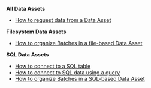 **All Data Assets**

- [How to request data from a Data Asset](/docs/guides/connecting_to_your_data/fluent/batch_requests/how_to_request_data_from_a_data_asset)

**Filesystem Data Assets**

- [How to organize Batches in a file-based Data Asset](/docs/guides/connecting_to_your_data/fluent/data_assets/how_to_organize_batches_in_a_file_based_data_asset)

**SQL Data Assets**

- [How to connect to a SQL table](/docs/guides/connecting_to_your_data/fluent/database/sql_data_assets)
- [How to connect to SQL data using a query](/docs/guides/connecting_to_your_data/fluent/database/how_to_connect_to_sql_data_using_a_query)
- [How to organize Batches in a SQL-based Data Asset](/docs/guides/connecting_to_your_data/fluent/data_assets/how_to_organize_batches_in_a_sql_based_data_asset)